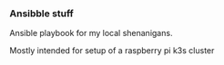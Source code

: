 ### Ansibble stuff

Ansible playbook for my local shenanigans.

Mostly intended for setup of a raspberry pi k3s cluster